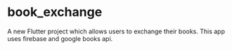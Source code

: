 # book_exchange

A new Flutter project which allows users to exchange their books. This app uses firebase and google books api.
